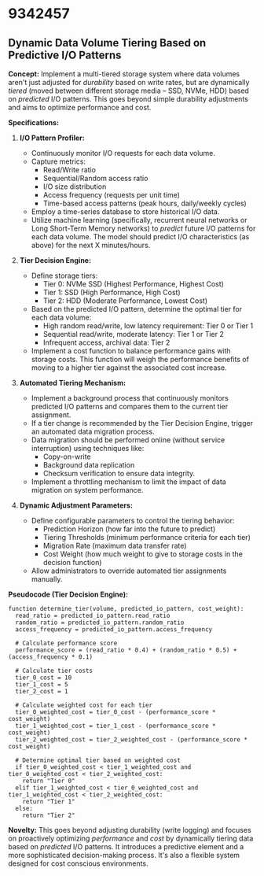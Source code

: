 # 9342457

## Dynamic Data Volume Tiering Based on Predictive I/O Patterns

**Concept:** Implement a multi-tiered storage system where data volumes aren't just adjusted for *durability* based on write rates, but are dynamically *tiered* (moved between different storage media – SSD, NVMe, HDD) based on *predicted* I/O patterns. This goes beyond simple durability adjustments and aims to optimize performance and cost.

**Specifications:**

1.  **I/O Pattern Profiler:**
    *   Continuously monitor I/O requests for each data volume.
    *   Capture metrics:
        *   Read/Write ratio
        *   Sequential/Random access ratio
        *   I/O size distribution
        *   Access frequency (requests per unit time)
        *   Time-based access patterns (peak hours, daily/weekly cycles)
    *   Employ a time-series database to store historical I/O data.
    *   Utilize machine learning (specifically, recurrent neural networks or Long Short-Term Memory networks) to *predict* future I/O patterns for each data volume.  The model should predict I/O characteristics (as above) for the next X minutes/hours.

2.  **Tier Decision Engine:**
    *   Define storage tiers:
        *   Tier 0: NVMe SSD (Highest Performance, Highest Cost)
        *   Tier 1: SSD (High Performance, High Cost)
        *   Tier 2: HDD (Moderate Performance, Lowest Cost)
    *   Based on the predicted I/O pattern, determine the optimal tier for each data volume:
        *   High random read/write, low latency requirement: Tier 0 or Tier 1
        *   Sequential read/write, moderate latency: Tier 1 or Tier 2
        *   Infrequent access, archival data: Tier 2
    *   Implement a cost function to balance performance gains with storage costs. This function will weigh the performance benefits of moving to a higher tier against the associated cost increase.

3.  **Automated Tiering Mechanism:**
    *   Implement a background process that continuously monitors predicted I/O patterns and compares them to the current tier assignment.
    *   If a tier change is recommended by the Tier Decision Engine, trigger an automated data migration process.
    *   Data migration should be performed online (without service interruption) using techniques like:
        *   Copy-on-write
        *   Background data replication
        *   Checksum verification to ensure data integrity.
    *   Implement a throttling mechanism to limit the impact of data migration on system performance.

4.  **Dynamic Adjustment Parameters:**
    *   Define configurable parameters to control the tiering behavior:
        *   Prediction Horizon (how far into the future to predict)
        *   Tiering Thresholds (minimum performance criteria for each tier)
        *   Migration Rate (maximum data transfer rate)
        *   Cost Weight (how much weight to give to storage costs in the decision function)
    *   Allow administrators to override automated tier assignments manually.

**Pseudocode (Tier Decision Engine):**

```
function determine_tier(volume, predicted_io_pattern, cost_weight):
  read_ratio = predicted_io_pattern.read_ratio
  random_ratio = predicted_io_pattern.random_ratio
  access_frequency = predicted_io_pattern.access_frequency

  # Calculate performance score
  performance_score = (read_ratio * 0.4) + (random_ratio * 0.5) + (access_frequency * 0.1)

  # Calculate tier costs
  tier_0_cost = 10
  tier_1_cost = 5
  tier_2_cost = 1

  # Calculate weighted cost for each tier
  tier_0_weighted_cost = tier_0_cost - (performance_score * cost_weight)
  tier_1_weighted_cost = tier_1_cost - (performance_score * cost_weight)
  tier_2_weighted_cost = tier_2_weighted_cost - (performance_score * cost_weight)

  # Determine optimal tier based on weighted cost
  if tier_0_weighted_cost < tier_1_weighted_cost and tier_0_weighted_cost < tier_2_weighted_cost:
    return "Tier 0"
  elif tier_1_weighted_cost < tier_0_weighted_cost and tier_1_weighted_cost < tier_2_weighted_cost:
    return "Tier 1"
  else:
    return "Tier 2"
```

**Novelty:**  This goes beyond adjusting durability (write logging) and focuses on proactively optimizing *performance* and *cost* by dynamically tiering data based on *predicted* I/O patterns. It introduces a predictive element and a more sophisticated decision-making process.  It's also a flexible system designed for cost conscious environments.